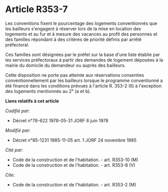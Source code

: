 # Article R353-7

Les conventions fixent le pourcentage des logements conventionnés que les bailleurs s'engagent à réserver lors de la mise en
location des logements et au fur et à mesure des vacances au profit des personnes et des familles répondant à des critères de
priorité définis par arrêté préfectoral.

Ces familles sont désignées par le préfet sur la base d'une liste établie par les services préfectoraux à partir des demandes
de logement déposées à la mairie du domicile du demandeur ou auprès des bailleurs.

Cette disposition ne porte pas atteinte aux réservations consenties conventionnellement par les bailleurs lorsque le
programme conventionné a été financé dans les conditions prévues à l'article R. 353-2 (II) à l'exception des logements
mentionnés au 2° (a et b).

**Liens relatifs à cet article**

_Codifié par_:

  - Décret n°78-622 1978-05-31 JORF 8 juin 1978

_Modifié par_:

  - Décret n°85-1231 1985-11-05 art. 1 JORF 24 novembre 1985

_Cité par_:

  - Code de la construction et de l'habitation. - art. R353-10 (M)
  - Code de la construction et de l'habitation. - art. R353-8 (V)

_Cite_:

  - Code de la construction et de l'habitation. - art. R353-2 (M)
